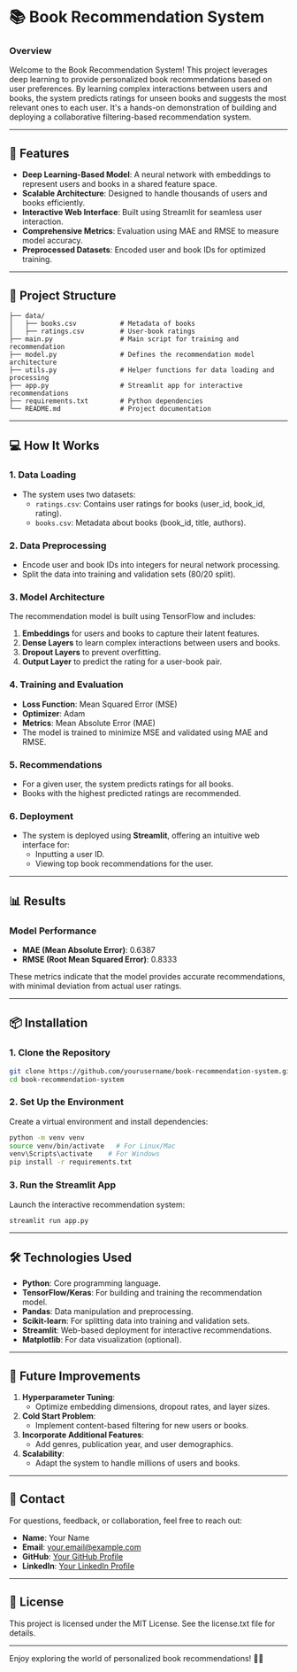 # 📚 Book Recommendation System

### **Overview**
Welcome to the Book Recommendation System! This project leverages deep learning to provide personalized book recommendations based on user preferences. By learning complex interactions between users and books, the system predicts ratings for unseen books and suggests the most relevant ones to each user. It's a hands-on demonstration of building and deploying a collaborative filtering-based recommendation system.

---

## **🚀 Features**
- **Deep Learning-Based Model**: A neural network with embeddings to represent users and books in a shared feature space.
- **Scalable Architecture**: Designed to handle thousands of users and books efficiently.
- **Interactive Web Interface**: Built using Streamlit for seamless user interaction.
- **Comprehensive Metrics**: Evaluation using MAE and RMSE to measure model accuracy.
- **Preprocessed Datasets**: Encoded user and book IDs for optimized training.

---

## **📂 Project Structure**
```
├── data/
│   ├── books.csv           # Metadata of books
│   ├── ratings.csv         # User-book ratings
├── main.py                 # Main script for training and recommendation
├── model.py                # Defines the recommendation model architecture
├── utils.py                # Helper functions for data loading and processing
├── app.py                  # Streamlit app for interactive recommendations
├── requirements.txt        # Python dependencies
└── README.md               # Project documentation
```

---

## **💻 How It Works**

### **1. Data Loading**
- The system uses two datasets:
  - `ratings.csv`: Contains user ratings for books (user_id, book_id, rating).
  - `books.csv`: Metadata about books (book_id, title, authors).

### **2. Data Preprocessing**
- Encode user and book IDs into integers for neural network processing.
- Split the data into training and validation sets (80/20 split).

### **3. Model Architecture**
The recommendation model is built using TensorFlow and includes:
1. **Embeddings** for users and books to capture their latent features.
2. **Dense Layers** to learn complex interactions between users and books.
3. **Dropout Layers** to prevent overfitting.
4. **Output Layer** to predict the rating for a user-book pair.

### **4. Training and Evaluation**
- **Loss Function**: Mean Squared Error (MSE)
- **Optimizer**: Adam
- **Metrics**: Mean Absolute Error (MAE)
- The model is trained to minimize MSE and validated using MAE and RMSE.

### **5. Recommendations**
- For a given user, the system predicts ratings for all books.
- Books with the highest predicted ratings are recommended.

### **6. Deployment**
- The system is deployed using **Streamlit**, offering an intuitive web interface for:
  - Inputting a user ID.
  - Viewing top book recommendations for the user.

---

## **📊 Results**
### **Model Performance**
- **MAE (Mean Absolute Error)**: 0.6387
- **RMSE (Root Mean Squared Error)**: 0.8333

These metrics indicate that the model provides accurate recommendations, with minimal deviation from actual user ratings.

---

## **📦 Installation**

### **1. Clone the Repository**
```bash
git clone https://github.com/yourusername/book-recommendation-system.git
cd book-recommendation-system
```

### **2. Set Up the Environment**
Create a virtual environment and install dependencies:
```bash
python -m venv venv
source venv/bin/activate   # For Linux/Mac
venv\Scripts\activate    # For Windows
pip install -r requirements.txt
```

### **3. Run the Streamlit App**
Launch the interactive recommendation system:
```bash
streamlit run app.py
```

---

## **🛠️ Technologies Used**
- **Python**: Core programming language.
- **TensorFlow/Keras**: For building and training the recommendation model.
- **Pandas**: Data manipulation and preprocessing.
- **Scikit-learn**: For splitting data into training and validation sets.
- **Streamlit**: Web-based deployment for interactive recommendations.
- **Matplotlib**: For data visualization (optional).

---

## **🌟 Future Improvements**
1. **Hyperparameter Tuning**:
   - Optimize embedding dimensions, dropout rates, and layer sizes.
2. **Cold Start Problem**:
   - Implement content-based filtering for new users or books.
3. **Incorporate Additional Features**:
   - Add genres, publication year, and user demographics.
4. **Scalability**:
   - Adapt the system to handle millions of users and books.

---

## **📧 Contact**
For questions, feedback, or collaboration, feel free to reach out:
- **Name**: Your Name
- **Email**: your.email@example.com
- **GitHub**: [Your GitHub Profile](https://github.com/yourusername)
- **LinkedIn**: [Your LinkedIn Profile](https://linkedin.com/in/yourprofile)

---

## **📜 License**
This project is licensed under the MIT License. See the license.txt file for details.

---

Enjoy exploring the world of personalized book recommendations! 📖✨
